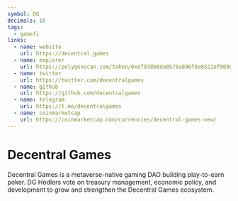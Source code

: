 ```yaml
---
symbol: DG
decimals: 18
tags:
  - gamefi
links:
  - name: website
    url: https://decentral.games
  - name: explorer
    url: https://polygonscan.com/token/0xef938b6da8576a896f6e0321ef80996f4890f9c4
  - name: twitter
    url: https://twitter.com/decentralgames
  - name: github
    url: https://github.com/decentralgames
  - name: telegram
    url: https://t.me/decentralgames
  - name: coinmarketcap
    url: https://coinmarketcap.com/currencies/decentral-games-new/
---
```


# Decentral Games

Decentral Games is a metaverse-native gaming DAO building play-to-earn poker. DG Hodlers vote on treasury management, economic policy, and development to grow and strengthen the Decentral Games ecosystem.
